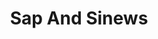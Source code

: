 ---
title: "Sap And Sinews"
tags: "orchestral"
sectionSortOrder: 6
shortDesc: "A fresh and sparkling two-movement piece on the theme of emerging spring"
forces: "1(picc).1(CA).1.1 / 2.0.0.0 / strings"
length: "10 mins"
workNumber: "P0055"
compositionYear: "2024"
pdf: ""
hire: yes
buy: ""
recording: ""
audioIndex: 0
projectColour:
layout: workDetail
permalink: false
---